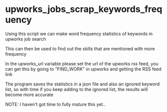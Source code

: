# upworks_jobs_scrap_keywords_frequency

Using this script we can make word frequency statistics of keywords in upworks job search

This can then be used to find out the skills that are mentioned with more frequency

In the upworks_url variable please set the url of the upworks rss feed, you can get this by going to "FIND_WORK" in upworks and getting the RSS feed link

The program saves the statistics in a json file and also an ignored keyword list, so with time if you keep adding to the ignored list, the results will become more accurate

NOTE: I haven't got time to fully mature this yet..
